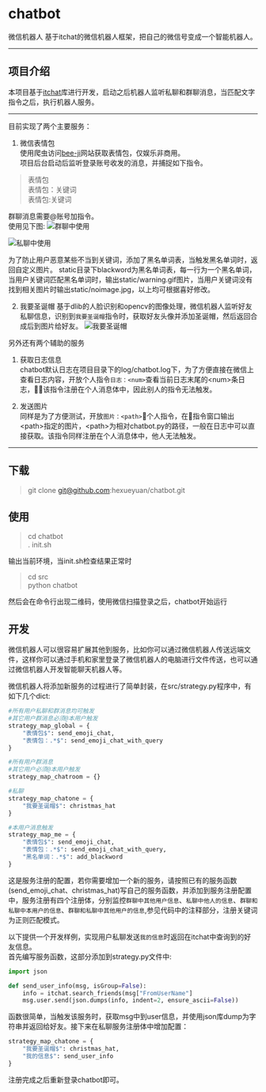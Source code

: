 # chatbot
微信机器人
基于itchat的微信机器人框架，把自己的微信号变成一个智能机器人。

---

## 项目介绍  
本项目基于[itchat](https://github.com/littlecodersh/itchat)库进行开发，启动之后机器人监听私聊和群聊消息，当匹配文字指令之后，执行机器人服务。  

---
目前实现了两个主要服务：  
 1. 微信表情包  
使用爬虫访问[bee-ji](http://www.bee-ji.com)网站获取表情包，仅娱乐非商用。  
项目后台启动后监听登录账号收发的消息，并捕捉如下指令。  
> 表情包  
> 表情包：关键词  
> 表情包:关键词  

群聊消息需要@账号加指令。  
使用见下图:
![群聊中使用](/static/qunliao.jpg)  

![私聊中使用](/static/siliao.jpg)

为了防止用户恶意某些不当到关键词，添加了黑名单词表，当触发黑名单词时，返回自定义图片。
static目录下blackword为黑名单词表，每一行为一个黑名单词，当用户关键词匹配黑名单词时，输出static/warning.gif图片，当用户关键词没有找到相关图片时输出static/noimage.jpg，以上均可根据喜好修改。

2. 我要圣诞帽
基于dlib的人脸识别和opencv的图像处理，微信机器人监听好友私聊信息，识别到`我要圣诞帽`指令时，获取好友头像并添加圣诞帽，然后返回合成后到图片给好友。
![我要圣诞帽](/static/chrismashat.jpg)

另外还有两个辅助的服务  

1. 获取日志信息  
chatbot默认日志在项目目录下的log/chatbot.log下，为了方便直接在微信上查看日志内容，开放个人指令`日志：<num>`查看当前日志末尾的\<num\>条日志，该指令注册在个人消息体中，因此别人的指令无法触发。  

2. 发送图片  
同样是为了方便测试，开放`图片：<path>`个人指令，在指令窗口输出\<path\>指定的图片，\<path\>为相对chatbot.py的路径，一般在日志中可以直接获取。该指令同样注册在个人消息体中，他人无法触发。  
---

## 下载
> git clone git@github.com:hexueyuan/chatbot.git
  
## 使用
> cd chatbot  
> . init.sh  

输出当前环境，当init.sh检查结果正常时 

> cd src  
> python chatbot  

然后会在命令行出现二维码，使用微信扫描登录之后，chatbot开始运行

## 开发 
微信机器人可以很容易扩展其他到服务，比如你可以通过微信机器人传送远端文件，这样你可以通过手机和家里登录了微信机器人的电脑进行文件传送，也可以通过微信机器人开发智能聊天机器人等。  

微信机器人将添加新服务的过程进行了简单封装，在src/strategy.py程序中，有如下几个dict:
```python
#所有用户私聊和群消息均可触发
#其它用户群消息必须@本用户触发
strategy_map_global = {
    "表情包$": send_emoji_chat,
    "表情包：.*$": send_emoji_chat_with_query
}

#所有用户群消息
#其它用户必须@本用户触发
strategy_map_chatroom = {}

#私聊
strategy_map_chatone = {
    "我要圣诞帽$": christmas_hat
}

#本用户消息触发
strategy_map_me = {
    "表情包$": send_emoji_chat,
    "表情包：.*$": send_emoji_chat_with_query,
    "黑名单词：.*$": add_blackword
}
```
这是服务注册的配置，若你需要增加一个新的服务，请按照已有的服务函数(send_emoji_chat、christmas_hat)写自己的服务函数，并添加到服务注册配置中，服务注册有四个注册体，分别监控`群聊中其他用户信息`、`私聊中他人的信息`、`群聊和私聊中本用户的信息`、`群聊和私聊中其他用户的信息`,参见代码中的注释部分，注册关键词为正则匹配模式。

以下提供一个开发样例，实现用户私聊发送`我的信息`时返回在itchat中查询到的好友信息。  
首先编写服务函数，这部分添加到strategy.py文件中:  
```python
import json

def send_user_info(msg, isGroup=False):
    info = itchat.search_friends(msg["FromUserName"]
    msg.user.send(json.dumps(info, indent=2, ensure_ascii=False))
```
函数很简单，当触发该服务时，获取msg中到user信息，并使用json库dump为字符串并返回给好友。接下来在私聊服务注册体中增加配置：  
```python
strategy_map_chatone = {
    "我要圣诞帽$": christmas_hat,
    "我的信息$": send_user_info
}
```
注册完成之后重新登录chatbot即可。

